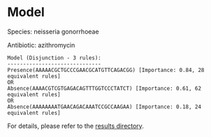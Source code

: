 
# Model

Species: neisseria gonorrhoeae

Antibiotic: azithromycin

```
Model (Disjunction - 3 rules):
------------------------------
Presence(AAAAACGCTGCCCGAACGCATGTTCAGACGG) [Importance: 0.84, 28 equivalent rules]
OR
Absence(AAAACGTCGTGAGACAGTTTGGTCCCTATCT) [Importance: 0.61, 62 equivalent rules]
OR
Absence(AAAAAAAATGAACAGACAAATCCGCCAAGAA) [Importance: 0.18, 24 equivalent rules]

```

For details, please refer to the [results directory](../../../../../results/scm_b/neisseria+gonorrhoeae/azithromycin/repeat_8/).

